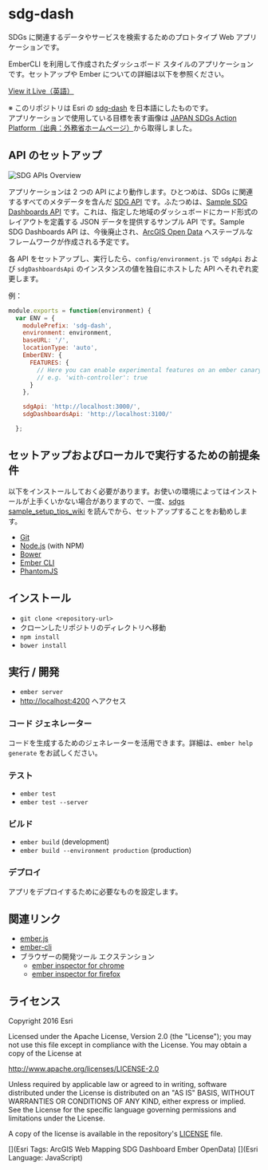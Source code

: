 # sdg-dash

SDGs に関連するデータやサービスを検索するためのプロトタイプ Web アプリケーションです。

EmberCLI を利用して作成されたダッシュボード スタイルのアプリケーションです。セットアップや Ember についての詳細は以下を参照ください。

[View it Live（英語）](http://esri.github.io/sdg-dash/)

※ このリポジトリは Esri の [sdg-dash](https://github.com/Esri/sdg-dash) を日本語にしたものです。  
アプリケーションで使用している目標を表す画像は [JAPAN SDGs Action Platform（出典：外務省ホームページ）](https://www.mofa.go.jp/mofaj/gaiko/oda/sdgs/index.html)から取得しました。

## API のセットアップ

![SDG APIs Overview](https://s3.amazonaws.com/sdg-dash-misc/sdg-apis-overview.jpg)

アプリケーションは 2 つの API により動作します。ひとつめは、SDGs に関連するすべてのメタデータを含んだ [SDG API](https://github.com/Esri/sdg-api) です。ふたつめは、[Sample SDG Dashboards API](https://github.com/apfister/sdg-dashboard-api/) です。これは、指定した地域のダッシュボードにカード形式のレイアウトを定義する JSON データを提供するサンプル API です。Sample SDG Dashboards API は、今後廃止され、[ArcGIS Open Data](http://opendata.arcgis.com/about) へステーブルなフレームワークが作成される予定です。

各 API をセットアップし、実行したら、`config/environment.js` で `sdgApi` および `sdgDashboardsApi` のインスタンスの値を独自にホストした API へそれぞれ変更します。

例：

```javascript
module.exports = function(environment) {
  var ENV = {
    modulePrefix: 'sdg-dash',
    environment: environment,
    baseURL: '/',
    locationType: 'auto',
    EmberENV: {
      FEATURES: {
        // Here you can enable experimental features on an ember canary build
        // e.g. 'with-controller': true
      }
    },

    sdgApi: 'http://localhost:3000/',
    sdgDashboardsApi: 'http://localhost:3100/'

  };
```

## セットアップおよびローカルで実行するための前提条件

以下をインストールしておく必要があります。お使いの環境によってはインストールが上手くいかない場合がありますので、一度、[sdgs sample_setup_tips_wiki](https://github.com/EsriJapan/sdgs-sample/wiki/sdgs-sample_setup_tips_wiki) を読んでから、セットアップすることをお勧めします。

- [Git](http://git-scm.com/)
- [Node.js](http://nodejs.org/) (with NPM)
- [Bower](http://bower.io/)
- [Ember CLI](http://www.ember-cli.com/)
- [PhantomJS](http://phantomjs.org/)

## インストール

- `git clone <repository-url>` 
- クローンしたリポジトリのディレクトリへ移動
- `npm install`
- `bower install`

## 実行 / 開発

- `ember server`
- [http://localhost:4200](http://localhost:4200) へアクセス

### コード ジェネレーター

コードを生成するためのジェネレーターを活用できます。詳細は、`ember help generate` をお試しください。

### テスト

- `ember test`
- `ember test --server`

### ビルド

- `ember build` (development)
- `ember build --environment production` (production)

### デプロイ

アプリをデプロイするために必要なものを設定します。

## 関連リンク

- [ember.js](http://emberjs.com/)
- [ember-cli](http://www.ember-cli.com/)
- ブラウザーの開発ツール エクステンション
    - [ember inspector for chrome](https://chrome.google.com/webstore/detail/ember-inspector/bmdblncegkenkacieihfhpjfppoconhi)
    - [ember inspector for firefox](https://addons.mozilla.org/en-US/firefox/addon/ember-inspector/)

## ライセンス

Copyright 2016 Esri

Licensed under the Apache License, Version 2.0 (the "License");
you may not use this file except in compliance with the License.
You may obtain a copy of the License at

http://www.apache.org/licenses/LICENSE-2.0

Unless required by applicable law or agreed to in writing, software
distributed under the License is distributed on an "AS IS" BASIS,
WITHOUT WARRANTIES OR CONDITIONS OF ANY KIND, either express or implied.
See the License for the specific language governing permissions and
limitations under the License.

A copy of the license is available in the repository's [LICENSE](/LICENSE) file.

[](Esri Tags: ArcGIS Web Mapping SDG Dashboard Ember OpenData)
[](Esri Language: JavaScript)
